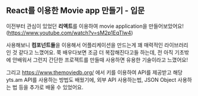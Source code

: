 

## React를 이용한 Movie app 만들기 - 입문

이전부터 관심이 있었던  **리액트**를 이용하여 movie application을 만들어보았어요! 
(https://www.youtube.com/watch?v=sM2p1EqTlw4)

사용해보니 **컴포넌트들**을 이용해서 어플리케이션을 만드는게 꽤 매력적인 라이브러리인 것 같다고 느꼈어요. 쭉 배우다보면 조금 더 복잡해진다고들 하는데, 전 아직 기초밖에 안배워서 그런지 간단한 프로젝트를 만들때 사용하면 유용한 기술이라고 느꼈어요! 

그리고 https://www.themoviedb.org/ 에서 키를 이용하여 API를 제공받고 해당 yts.am API를 사용하는 방법도 배웠기에, 외부 API 사용하는법, JSON Object 사용하는 법 등을 추가로 배울 수 있었어요. 
